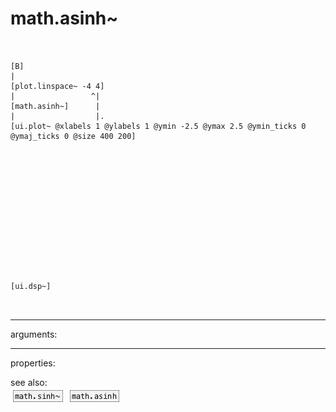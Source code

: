 # math.asinh~

```


[B]
|
[plot.linspace~ -4 4]
|                 ^|
[math.asinh~]      |
|                  |.
[ui.plot~ @xlabels 1 @ylabels 1 @ymin -2.5 @ymax 2.5 @ymin_ticks 0 @ymaj_ticks 0 @size 400 200]














[ui.dsp~]

            
```
---
arguments:


---
properties:


see also:<br>
![math.sinh~](img/object_math.sinh~.png)
![math.asinh](img/object_math.asinh.png)
